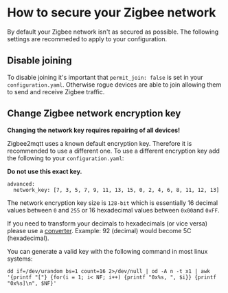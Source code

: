 # How to secure your Zigbee network
By default your Zigbee network isn't as secured as possible. The following settings are recommeded to apply to your configuration.

## Disable joining
To disable joining it's important that `permit_join: false` is set in your `configuration.yaml`. Otherwise rogue devices are able to join allowing them to send and receive Zigbee traffic.

## Change Zigbee network encryption key
**Changing the network key requires repairing of all devices!**

Zigbee2mqtt uses a known default encryption key. Therefore it is recommended to use a different one. To use a different encryption key add the following to your `configuration.yaml`:

**Do not use this exact key.**
```
advanced:
  network_key: [7, 3, 5, 7, 9, 11, 13, 15, 0, 2, 4, 6, 8, 11, 12, 13]
```

The network encryption key size is `128-bit` which is essentially 16 decimal values between `0` and `255` or 16 hexadecimal values between `0x00`and `0xFF`.

If you need to transform your decimals to hexadecimals (or vice versa) please use a [converter](https://www.binaryhexconverter.com/decimal-to-hex-converter). Example: 92 (decimal) would become 5C (hexadecimal).

You can generate a valid key with the following command in most linux systems:
```
dd if=/dev/urandom bs=1 count=16 2>/dev/null | od -A n -t x1 | awk '{printf "["} {for(i = 1; i< NF; i++) {printf "0x%s, ", $i}} {printf "0x%s]\n", $NF}'
```
